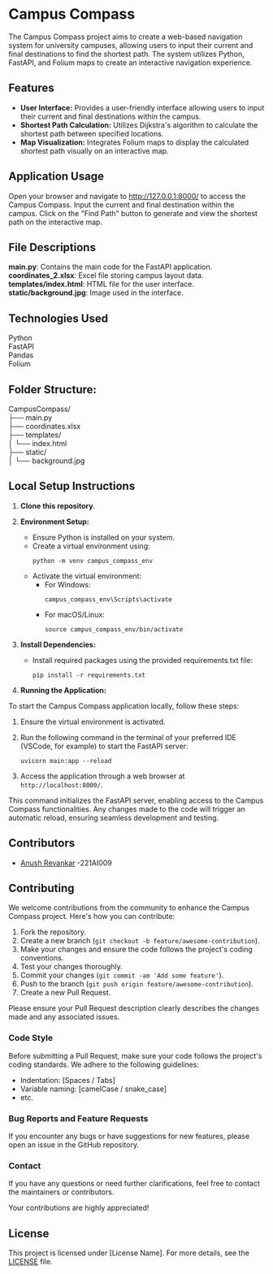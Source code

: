 
# Campus Compass

The Campus Compass project aims to create a web-based navigation system for university campuses, allowing users to input their current and final destinations to find the shortest path. The system utilizes Python, FastAPI, and Folium maps to create an interactive navigation experience.

## Features
- **User Interface:** Provides a user-friendly interface allowing users to input their current and final destinations within the campus.
- **Shortest Path Calculation:** Utilizes Dijkstra's algorithm to calculate the shortest path between specified locations.
- **Map Visualization:** Integrates Folium maps to display the calculated shortest path visually on an interactive map.


## Application Usage
Open your browser and navigate to http://127.0.0.1:8000/ to access the Campus Compass.
Input the current and final destination within the campus.
Click on the "Find Path" button to generate and view the shortest path on the interactive map.

## File Descriptions
**main.py**: Contains the main code for the FastAPI application.
**coordinates_2.xlsx**: Excel file storing campus layout data.
**templates/index.html**: HTML file for the user interface.
**static/background.jpg**: Image used in the interface.

## Technologies Used
Python\
FastAPI\
Pandas\
Folium

## Folder Structure:

CampusCompass/\
├── main.py\
├── coordinates.xlsx\
├── templates/\
│   └── index.html\
├── static/\
│   └── background.jpg


## Local Setup Instructions
1. **Clone this repository**.

2. **Environment Setup:**
   - Ensure Python is installed on your system.
   - Create a virtual environment using:
     ```
     python -m venv campus_compass_env
     ```
   - Activate the virtual environment:
     - For Windows:
       ```
       campus_compass_env\Scripts\activate
       ```
     - For macOS/Linux:
       ```
       source campus_compass_env/bin/activate
       ```

2. **Install Dependencies:**

   - Install required packages using the provided requirements.txt file:
     ```
     pip install -r requirements.txt
     ```
3. **Running the Application:**

To start the Campus Compass application locally, follow these steps:

1. Ensure the virtual environment is activated.

2. Run the following command in the terminal of your preferred IDE (VSCode, for example) to start the FastAPI server:

    ```
    uvicorn main:app --reload 
    ```

3. Access the application through a web browser at `http://localhost:8000/`.

This command initializes the FastAPI server, enabling access to the Campus Compass functionalities. Any changes made to the code will trigger an automatic reload, ensuring seamless development and testing.

## Contributors
- [Anush Revankar](https://github.com/anushrevankar24) -221AI009

## Contributing

We welcome contributions from the community to enhance the Campus Compass project. Here's how you can contribute:

1. Fork the repository.
2. Create a new branch (`git checkout -b feature/awesome-contribution`).
3. Make your changes and ensure the code follows the project's coding conventions.
4. Test your changes thoroughly.
5. Commit your changes (`git commit -am 'Add some feature'`).
6. Push to the branch (`git push origin feature/awesome-contribution`).
7. Create a new Pull Request.

Please ensure your Pull Request description clearly describes the changes made and any associated issues.

### Code Style

Before submitting a Pull Request, make sure your code follows the project's coding standards. We adhere to the following guidelines:
- Indentation: [Spaces / Tabs]
- Variable naming: [camelCase / snake_case]
- etc.

### Bug Reports and Feature Requests

If you encounter any bugs or have suggestions for new features, please open an issue in the GitHub repository.

### Contact

If you have any questions or need further clarifications, feel free to contact the maintainers or contributors.


Your contributions are highly appreciated!

## License
This project is licensed under [License Name]. For more details, see the [LICENSE](./LICENSE) file.


  


